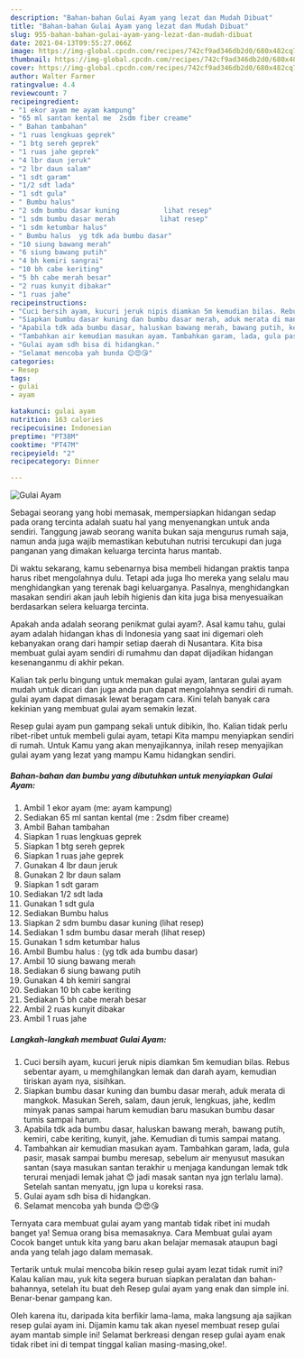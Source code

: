 ```yaml
---
description: "Bahan-bahan Gulai Ayam yang lezat dan Mudah Dibuat"
title: "Bahan-bahan Gulai Ayam yang lezat dan Mudah Dibuat"
slug: 955-bahan-bahan-gulai-ayam-yang-lezat-dan-mudah-dibuat
date: 2021-04-13T09:55:27.066Z
image: https://img-global.cpcdn.com/recipes/742cf9ad346db2d0/680x482cq70/gulai-ayam-foto-resep-utama.jpg
thumbnail: https://img-global.cpcdn.com/recipes/742cf9ad346db2d0/680x482cq70/gulai-ayam-foto-resep-utama.jpg
cover: https://img-global.cpcdn.com/recipes/742cf9ad346db2d0/680x482cq70/gulai-ayam-foto-resep-utama.jpg
author: Walter Farmer
ratingvalue: 4.4
reviewcount: 7
recipeingredient:
- "1 ekor ayam me ayam kampung"
- "65 ml santan kental me  2sdm fiber creame"
- " Bahan tambahan"
- "1 ruas lengkuas geprek"
- "1 btg sereh geprek"
- "1 ruas jahe geprek"
- "4 lbr daun jeruk"
- "2 lbr daun salam"
- "1 sdt garam"
- "1/2 sdt lada"
- "1 sdt gula"
- " Bumbu halus"
- "2 sdm bumbu dasar kuning           lihat resep"
- "1 sdm bumbu dasar merah           lihat resep"
- "1 sdm ketumbar halus"
- " Bumbu halus  yg tdk ada bumbu dasar"
- "10 siung bawang merah"
- "6 siung bawang putih"
- "4 bh kemiri sangrai"
- "10 bh cabe keriting"
- "5 bh cabe merah besar"
- "2 ruas kunyit dibakar"
- "1 ruas jahe"
recipeinstructions:
- "Cuci bersih ayam, kucuri jeruk nipis diamkan 5m kemudian bilas. Rebus sebentar ayam, u memghilangkan lemak dan darah ayam, kemudian tiriskan ayam nya, sisihkan."
- "Siapkan bumbu dasar kuning dan bumbu dasar merah, aduk merata di mangkok. Masukan Sereh, salam, daun jeruk, lengkuas, jahe, kedlm minyak panas sampai harum kemudian baru masukan bumbu dasar tumis sampai harum."
- "Apabila tdk ada bumbu dasar, haluskan bawang merah, bawang putih, kemiri, cabe keriting, kunyit, jahe. Kemudian di tumis sampai matang."
- "Tambahkan air kemudian masukan ayam. Tambahkan garam, lada, gula pasir, masak sampai bumbu meresap, sebelum air menyusut masukan santan (saya masukan santan terakhir u menjaga kandungan lemak tdk terurai menjadi lemak jahat 😊 jadi masak santan nya jgn terlalu lama). Setelah santan menyatu, jgn lupa u koreksi rasa."
- "Gulai ayam sdh bisa di hidangkan."
- "Selamat mencoba yah bunda 😊😍😘"
categories:
- Resep
tags:
- gulai
- ayam

katakunci: gulai ayam 
nutrition: 163 calories
recipecuisine: Indonesian
preptime: "PT38M"
cooktime: "PT47M"
recipeyield: "2"
recipecategory: Dinner

---
```



![Gulai Ayam](https://img-global.cpcdn.com/recipes/742cf9ad346db2d0/680x482cq70/gulai-ayam-foto-resep-utama.jpg)

Sebagai seorang yang hobi memasak, mempersiapkan hidangan sedap pada orang tercinta adalah suatu hal yang menyenangkan untuk anda sendiri. Tanggung jawab seorang  wanita bukan saja mengurus rumah saja, namun anda juga wajib memastikan kebutuhan nutrisi tercukupi dan juga panganan yang dimakan keluarga tercinta harus mantab.

Di waktu  sekarang, kamu sebenarnya bisa membeli hidangan praktis tanpa harus ribet mengolahnya dulu. Tetapi ada juga lho mereka yang selalu mau menghidangkan yang terenak bagi keluarganya. Pasalnya, menghidangkan masakan sendiri akan jauh lebih higienis dan kita juga bisa menyesuaikan berdasarkan selera keluarga tercinta. 



Apakah anda adalah seorang penikmat gulai ayam?. Asal kamu tahu, gulai ayam adalah hidangan khas di Indonesia yang saat ini digemari oleh kebanyakan orang dari hampir setiap daerah di Nusantara. Kita bisa membuat gulai ayam sendiri di rumahmu dan dapat dijadikan hidangan kesenanganmu di akhir pekan.

Kalian tak perlu bingung untuk memakan gulai ayam, lantaran gulai ayam mudah untuk dicari dan juga anda pun dapat mengolahnya sendiri di rumah. gulai ayam dapat dimasak lewat beragam cara. Kini telah banyak cara kekinian yang membuat gulai ayam semakin lezat.

Resep gulai ayam pun gampang sekali untuk dibikin, lho. Kalian tidak perlu ribet-ribet untuk membeli gulai ayam, tetapi Kita mampu menyiapkan sendiri di rumah. Untuk Kamu yang akan menyajikannya, inilah resep menyajikan gulai ayam yang lezat yang mampu Kamu hidangkan sendiri.

<!--inarticleads1-->

##### Bahan-bahan dan bumbu yang dibutuhkan untuk menyiapkan Gulai Ayam:

1. Ambil 1 ekor ayam (me: ayam kampung)
1. Sediakan 65 ml santan kental (me : 2sdm fiber creame)
1. Ambil  Bahan tambahan
1. Siapkan 1 ruas lengkuas geprek
1. Siapkan 1 btg sereh geprek
1. Siapkan 1 ruas jahe geprek
1. Gunakan 4 lbr daun jeruk
1. Gunakan 2 lbr daun salam
1. Siapkan 1 sdt garam
1. Sediakan 1/2 sdt lada
1. Gunakan 1 sdt gula
1. Sediakan  Bumbu halus
1. Siapkan 2 sdm bumbu dasar kuning           (lihat resep)
1. Sediakan 1 sdm bumbu dasar merah           (lihat resep)
1. Gunakan 1 sdm ketumbar halus
1. Ambil  Bumbu halus : (yg tdk ada bumbu dasar)
1. Ambil 10 siung bawang merah
1. Sediakan 6 siung bawang putih
1. Gunakan 4 bh kemiri sangrai
1. Sediakan 10 bh cabe keriting
1. Sediakan 5 bh cabe merah besar
1. Ambil 2 ruas kunyit dibakar
1. Ambil 1 ruas jahe




<!--inarticleads2-->

##### Langkah-langkah membuat Gulai Ayam:

1. Cuci bersih ayam, kucuri jeruk nipis diamkan 5m kemudian bilas. Rebus sebentar ayam, u memghilangkan lemak dan darah ayam, kemudian tiriskan ayam nya, sisihkan.
1. Siapkan bumbu dasar kuning dan bumbu dasar merah, aduk merata di mangkok. Masukan Sereh, salam, daun jeruk, lengkuas, jahe, kedlm minyak panas sampai harum kemudian baru masukan bumbu dasar tumis sampai harum.
1. Apabila tdk ada bumbu dasar, haluskan bawang merah, bawang putih, kemiri, cabe keriting, kunyit, jahe. Kemudian di tumis sampai matang.
1. Tambahkan air kemudian masukan ayam. Tambahkan garam, lada, gula pasir, masak sampai bumbu meresap, sebelum air menyusut masukan santan (saya masukan santan terakhir u menjaga kandungan lemak tdk terurai menjadi lemak jahat 😊 jadi masak santan nya jgn terlalu lama). Setelah santan menyatu, jgn lupa u koreksi rasa.
1. Gulai ayam sdh bisa di hidangkan.
1. Selamat mencoba yah bunda 😊😍😘




Ternyata cara membuat gulai ayam yang mantab tidak ribet ini mudah banget ya! Semua orang bisa memasaknya. Cara Membuat gulai ayam Cocok banget untuk kita yang baru akan belajar memasak ataupun bagi anda yang telah jago dalam memasak.

Tertarik untuk mulai mencoba bikin resep gulai ayam lezat tidak rumit ini? Kalau kalian mau, yuk kita segera buruan siapkan peralatan dan bahan-bahannya, setelah itu buat deh Resep gulai ayam yang enak dan simple ini. Benar-benar gampang kan. 

Oleh karena itu, daripada kita berfikir lama-lama, maka langsung aja sajikan resep gulai ayam ini. Dijamin kamu tak akan nyesel membuat resep gulai ayam mantab simple ini! Selamat berkreasi dengan resep gulai ayam enak tidak ribet ini di tempat tinggal kalian masing-masing,oke!.


